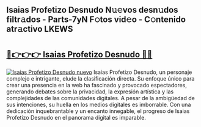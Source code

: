 ## Isaias Profetizo Desnudo N𝚞𝚎vos desn𝚞dos filtr𝚊dos - Parts-7yN F𝚘tos vid𝚎o - C𝚘ntenido atr𝚊ctivo LKEWS

# <h2><a href="http://mb6ov6a.tromn.icu/?c=Isaias+Profetizo+Desnudo">🔗👉👉👉 Isaias Profetizo Desnudo 🔗🔗</a></h2>

[![Isaias Profetizo Desnudo nuevo](https://i.imgur.com/pEAQMta.gif)](http://mb6ov6a.tromn.icu/?c=Isaias+Profetizo+Desnudo)
Isaias Profetizo Desnudo, un personaje complejo e intrigante, elude la clasificación directa. Su enfoque único para crear una presencia en la web ha fascinado y provocado espectadores, generando debates sobre la privacidad, la expresión artística y las complejidades de las comunidades digitales. A pesar de la ambigüedad de sus intenciones, su huella en los medios digitales es imborrable. Con una dedicación inquebrantable y un encanto innegable, el progreso de Isaias Profetizo Desnudo en el panorama digital es imparable.
